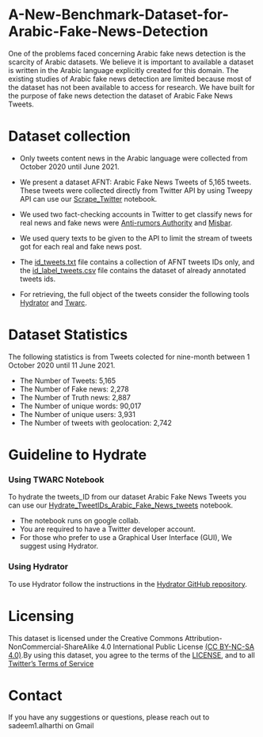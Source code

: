 # A-New-Benchmark-Dataset-for-Arabic-Fake-News-Detection
One of the problems faced concerning Arabic fake news detection is the scarcity of Arabic datasets. We believe it is important to available a dataset is written in the Arabic language explicitly created for this domain. The existing studies of Arabic fake news detection are limited because most of the dataset has not been available to access for research. We have built for the purpose of fake news detection the dataset of Arabic Fake News Tweets. 

# Dataset collection

- Only tweets content news in the Arabic language were collected from October 2020 until June 2021.

- We present a dataset AFNT: Arabic Fake News Tweets of 5,165 tweets. These tweets were collected directly from Twitter API by using Tweepy API can use our [Scrape_Twitter](https://github.com/SadeemAlharthi/A-New-Benchmark-Dataset-for-Arabic-Fake-News-Detection/blob/main/Scrape_Twitter.ipynb) notebook.

- We used two fact-checking accounts in Twitter to get classify news for real news and fake news were [Anti-rumors Authority](https://twitter.com/to_rumors?lang=ar) and [Misbar](https://twitter.com/misbarfc?ref_src=twsrc%5Egoogle%7Ctwcamp%5Eserp%7Ctwgr%5Eauthor).

- We used query texts to be given to the API to limit the stream of tweets got for each real and fake news post.

- The [id_tweets.txt](https://github.com/SadeemAlharthi/A-New-Benchmark-Dataset-for-Arabic-Fake-News-Detection/blob/main/Dataset) file contains a collection of AFNT tweets IDs only, and the [id_label_tweets.csv](https://github.com/SadeemAlharthi/A-New-Benchmark-Dataset-for-Arabic-Fake-News-Detection/blob/main/Dataset) file contains the dataset of already annotated tweets ids.
 
- For retrieving, the full object of the tweets consider the following tools [Hydrator](https://github.com/DocNow/hydrator) and [Twarc](https://github.com/DocNow/twarc).


# Dataset Statistics

The following statistics is from Tweets colected for nine-month between 1 October 2020 until 11 June 2021.
- The Number of Tweets: 5,165
- The Number of Fake news: 2,278
- The Number of Truth news: 2,887
- The Number of unique words: 90,017
- The Number of unique users: 3,931
- The Number of tweets with geolocation:  2,742

# Guideline to Hydrate

### Using TWARC Notebook

To hydrate the tweets_ID from our dataset Arabic Fake News Tweets you can use our [Hydrate_TweetIDs_Arabic_Fake_News_tweets](https://github.com/SadeemAlharthi/A-New-Benchmark-Dataset-for-Arabic-Fake-News-Detection/blob/main/Hydrate_TweetIDs_Arabic_Fake_News_tweets.ipynb) notebook.

- The notebook runs on google collab.
- You are required to have a Twitter developer account.
- For those who prefer to use a Graphical User Interface (GUI), We suggest using Hydrator.

 ### Using Hydrator

To use Hydrator follow the instructions in the [Hydrator GitHub repository](https://github.com/DocNow/hydrator).


# Licensing

This dataset is licensed under the Creative Commons Attribution-NonCommercial-ShareAlike 4.0 International Public License [(CC BY-NC-SA 4.0)](https://creativecommons.org/licenses/by-nc-sa/4.0/).By using this dataset, you agree to the terms of the [LICENSE](https://github.com/SadeemAlharthi/A-New-Benchmark-Dataset-for-Arabic-Fake-News-Detection/blob/main/LICENSE.txt), and to all [Twitter’s Terms of Service](https://developer.twitter.com/en/developer-terms/agreement-and-policy)

# Contact

If you have any suggestions or questions, please reach out to sadeem1.alharthi on Gmail

